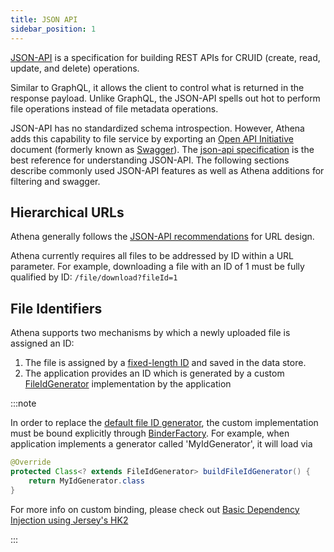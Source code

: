 ```yaml
---
title: JSON API
sidebar_position: 1
---
```


[//]: # (Copyright 2024 Jiaqi Liu)

[//]: # (Licensed under the Apache License, Version 2.0 &#40;the "License"&#41;;)
[//]: # (you may not use this file except in compliance with the License.)
[//]: # (You may obtain a copy of the License at)

[//]: # (    http://www.apache.org/licenses/LICENSE-2.0)

[//]: # (Unless required by applicable law or agreed to in writing, software)
[//]: # (distributed under the License is distributed on an "AS IS" BASIS,)
[//]: # (WITHOUT WARRANTIES OR CONDITIONS OF ANY KIND, either express or implied.)
[//]: # (See the License for the specific language governing permissions and)
[//]: # (limitations under the License.)

[JSON-API](https://jsonapi.org) is a specification for building REST APIs for CRUID (create, read, update, and delete)
operations.

Similar to GraphQL, it allows the client to control what is returned in the response payload. Unlike GraphQL, the
JSON-API spells out hot to perform file operations instead of file metadata operations.

JSON-API has no standardized schema introspection. However, Athena adds this capability to file service by exporting an
[Open API Initiative](https://www.openapis.org) document (formerly known as [Swagger](https://swagger.io)). The
[json-api specification](https://jsonapi.org/format/) is the best reference for understanding JSON-API.
The following sections describe commonly used JSON-API features as well as Athena additions for filtering and swagger.

Hierarchical URLs
-----------------

Athena generally follows the [JSON-API recommendations](http://jsonapi.org/recommendations/) for URL design.

Athena currently requires all files to be addressed by ID within a URL parameter. For example, downloading a file with
an ID of 1 must be fully qualified by ID: `/file/download?fileId=1`

File Identifiers
----------------

Athena supports two mechanisms by which a newly uploaded file is assigned an ID:

1. The file is assigned by a [fixed-length ID][FileNameAndUploadedTimeBasedIdGenerator] and saved in the data store.
2. The application provides an ID which is generated by a custom [FileIdGenerator] implementation  by the application

:::note

In order to replace the [default file ID generator][FileNameAndUploadedTimeBasedIdGenerator], the custom implementation
must be bound explicitly through [BinderFactory][AbstractBinderFactory]. For example, when application implements a
generator called 'MyIdGenerator', it will load via

```java
@Override
protected Class<? extends FileIdGenerator> buildFileIdGenerator() {
    return MyIdGenerator.class
}
```

For more info on custom binding, please check out
[Basic Dependency Injection using Jersey's HK2](../contributing/jersey-di-using-hk2)

:::

[FileNameAndUploadedTimeBasedIdGenerator]: https://github.com/QubitPi/athena/blob/master/athena-core/src/main/java/io/github/qubitpi/athena/file/identifier/FileNameAndUploadedTimeBasedIdGenerator.java
[FileIdGenerator]: https://github.com/QubitPi/athena/blob/master/athena-core/src/main/java/io/github/qubitpi/athena/file/identifier/FileIdGenerator.java
[AbstractBinderFactory]: https://github.com/QubitPi/athena/blob/master/athena-core/src/main/java/io/github/qubitpi/athena/application/AbstractBinderFactory.java
